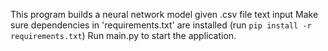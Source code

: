 This program builds a neural network model given .csv file text input
Make sure dependencies in 'requirements.txt' are installed (run `pip install -r requirements.txt`)
Run main.py to start the application.
